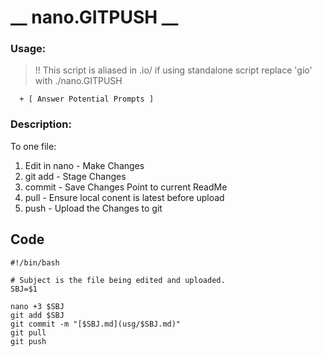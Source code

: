 # __ nano.GITPUSH __

### Usage:

> !! This script is aliased in .io/ if using standalone script replace 'gio' with ./nano.GITPUSH

```gio <filename>
  + [ Answer Potential Prompts ]
```

### Description:  

To one file:
  1. Edit in nano - Make Changes
  2. git add      - Stage <file> Changes
  3. commit       - Save Changes Point to current ReadMe
  4. pull         - Ensure local conent is latest before upload
  5. push         - Upload the Changes to git

## __Code__
```
#!/bin/bash

# Subject is the file being edited and uploaded.
SBJ=$1 

nano +3 $SBJ
git add $SBJ
git commit -m "[$SBJ.md](usg/$SBJ.md)"
git pull
git push
```
